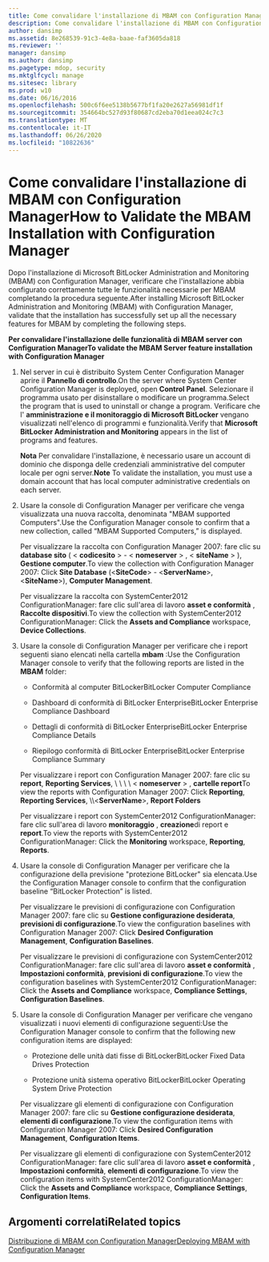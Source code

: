 ```yaml
---
title: Come convalidare l'installazione di MBAM con Configuration Manager
description: Come convalidare l'installazione di MBAM con Configuration Manager
author: dansimp
ms.assetid: 8e268539-91c3-4e8a-baae-faf3605da818
ms.reviewer: ''
manager: dansimp
ms.author: dansimp
ms.pagetype: mdop, security
ms.mktglfcycl: manage
ms.sitesec: library
ms.prod: w10
ms.date: 06/16/2016
ms.openlocfilehash: 500c6f6ee5138b5677bf1fa20e2627a56981df1f
ms.sourcegitcommit: 354664bc527d93f80687cd2eba70d1eea024c7c3
ms.translationtype: MT
ms.contentlocale: it-IT
ms.lasthandoff: 06/26/2020
ms.locfileid: "10822636"
---
```

# <span data-ttu-id="1ee77-103">Come convalidare l'installazione di MBAM con Configuration Manager</span><span class="sxs-lookup"><span data-stu-id="1ee77-103">How to Validate the MBAM Installation with Configuration Manager</span></span>


<span data-ttu-id="1ee77-104">Dopo l'installazione di Microsoft BitLocker Administration and Monitoring (MBAM) con Configuration Manager, verificare che l'installazione abbia configurato correttamente tutte le funzionalità necessarie per MBAM completando la procedura seguente.</span><span class="sxs-lookup"><span data-stu-id="1ee77-104">After installing Microsoft BitLocker Administration and Monitoring (MBAM) with Configuration Manager, validate that the installation has successfully set up all the necessary features for MBAM by completing the following steps.</span></span>

**<span data-ttu-id="1ee77-105">Per convalidare l'installazione delle funzionalità di MBAM server con Configuration Manager</span><span class="sxs-lookup"><span data-stu-id="1ee77-105">To validate the MBAM Server feature installation with Configuration Manager</span></span>**

1.  <span data-ttu-id="1ee77-106">Nel server in cui è distribuito System Center Configuration Manager aprire il **Pannello di controllo**.</span><span class="sxs-lookup"><span data-stu-id="1ee77-106">On the server where System Center Configuration Manager is deployed, open **Control Panel**.</span></span> <span data-ttu-id="1ee77-107">Selezionare il programma usato per disinstallare o modificare un programma.</span><span class="sxs-lookup"><span data-stu-id="1ee77-107">Select the program that is used to uninstall or change a program.</span></span> <span data-ttu-id="1ee77-108">Verificare che l' **amministrazione e il monitoraggio di Microsoft BitLocker** vengano visualizzati nell'elenco di programmi e funzionalità.</span><span class="sxs-lookup"><span data-stu-id="1ee77-108">Verify that **Microsoft BitLocker Administration and Monitoring** appears in the list of programs and features.</span></span>

    <span data-ttu-id="1ee77-109">**Nota**  Per convalidare l'installazione, è necessario usare un account di dominio che disponga delle credenziali amministrative del computer locale per ogni server.</span><span class="sxs-lookup"><span data-stu-id="1ee77-109">**Note** To validate the installation, you must use a domain account that has local computer administrative credentials on each server.</span></span>

     

2.  <span data-ttu-id="1ee77-110">Usare la console di Configuration Manager per verificare che venga visualizzata una nuova raccolta, denominata "MBAM supported Computers".</span><span class="sxs-lookup"><span data-stu-id="1ee77-110">Use the Configuration Manager console to confirm that a new collection, called “MBAM Supported Computers,” is displayed.</span></span>

    <span data-ttu-id="1ee77-111">Per visualizzare la raccolta con Configuration Manager 2007: fare clic su **database sito** ( &lt; **codicesito** &gt;  -  &lt; **nomeserver** &gt; , &lt; **siteName** &gt; ), **Gestione computer**.</span><span class="sxs-lookup"><span data-stu-id="1ee77-111">To view the collection with Configuration Manager 2007: Click **Site Database** (&lt;**SiteCode**&gt; - &lt;**ServerName**&gt;, &lt;**SiteName**&gt;), **Computer Management**.</span></span>

    <span data-ttu-id="1ee77-112">Per visualizzare la raccolta con SystemCenter2012 ConfigurationManager: fare clic sull'area di lavoro **asset e conformità** , **Raccolte dispositivi**.</span><span class="sxs-lookup"><span data-stu-id="1ee77-112">To view the collection with SystemCenter2012 ConfigurationManager: Click the **Assets and Compliance** workspace, **Device Collections**.</span></span>

3.  <span data-ttu-id="1ee77-113">Usare la console di Configuration Manager per verificare che i report seguenti siano elencati nella cartella **mbam** :</span><span class="sxs-lookup"><span data-stu-id="1ee77-113">Use the Configuration Manager console to verify that the following reports are listed in the **MBAM** folder:</span></span>

    -   <span data-ttu-id="1ee77-114">Conformità al computer BitLocker</span><span class="sxs-lookup"><span data-stu-id="1ee77-114">BitLocker Computer Compliance</span></span>

    -   <span data-ttu-id="1ee77-115">Dashboard di conformità di BitLocker Enterprise</span><span class="sxs-lookup"><span data-stu-id="1ee77-115">BitLocker Enterprise Compliance Dashboard</span></span>

    -   <span data-ttu-id="1ee77-116">Dettagli di conformità di BitLocker Enterprise</span><span class="sxs-lookup"><span data-stu-id="1ee77-116">BitLocker Enterprise Compliance Details</span></span>

    -   <span data-ttu-id="1ee77-117">Riepilogo conformità di BitLocker Enterprise</span><span class="sxs-lookup"><span data-stu-id="1ee77-117">BitLocker Enterprise Compliance Summary</span></span>

    <span data-ttu-id="1ee77-118">Per visualizzare i report con Configuration Manager 2007: fare clic su **report**, **Reporting Services**, \ \ \ \ &lt; **nomeserver** &gt; , **cartelle report**</span><span class="sxs-lookup"><span data-stu-id="1ee77-118">To view the reports with Configuration Manager 2007: Click **Reporting**, **Reporting Services**, \\\\&lt;**ServerName**&gt;, **Report Folders**</span></span>

    <span data-ttu-id="1ee77-119">Per visualizzare i report con SystemCenter2012 ConfigurationManager: fare clic sull'area di lavoro **monitoraggio** , **creazione**di report e **report**.</span><span class="sxs-lookup"><span data-stu-id="1ee77-119">To view the reports with SystemCenter2012 ConfigurationManager: Click the **Monitoring** workspace, **Reporting**, **Reports**.</span></span>

4.  <span data-ttu-id="1ee77-120">Usare la console di Configuration Manager per verificare che la configurazione della previsione "protezione BitLocker" sia elencata.</span><span class="sxs-lookup"><span data-stu-id="1ee77-120">Use the Configuration Manager console to confirm that the configuration baseline “BitLocker Protection” is listed.</span></span>

    <span data-ttu-id="1ee77-121">Per visualizzare le previsioni di configurazione con Configuration Manager 2007: fare clic su **Gestione configurazione desiderata**, **previsioni di configurazione**.</span><span class="sxs-lookup"><span data-stu-id="1ee77-121">To view the configuration baselines with Configuration Manager 2007: Click **Desired Configuration Management**, **Configuration Baselines**.</span></span>

    <span data-ttu-id="1ee77-122">Per visualizzare le previsioni di configurazione con SystemCenter2012 ConfigurationManager: fare clic sull'area di lavoro **asset e conformità** , **Impostazioni conformità**, **previsioni di configurazione**.</span><span class="sxs-lookup"><span data-stu-id="1ee77-122">To view the configuration baselines with SystemCenter2012 ConfigurationManager: Click the **Assets and Compliance** workspace, **Compliance Settings**, **Configuration Baselines**.</span></span>

5.  <span data-ttu-id="1ee77-123">Usare la console di Configuration Manager per verificare che vengano visualizzati i nuovi elementi di configurazione seguenti:</span><span class="sxs-lookup"><span data-stu-id="1ee77-123">Use the Configuration Manager console to confirm that the following new configuration items are displayed:</span></span>

    -   <span data-ttu-id="1ee77-124">Protezione delle unità dati fisse di BitLocker</span><span class="sxs-lookup"><span data-stu-id="1ee77-124">BitLocker Fixed Data Drives Protection</span></span>

    -   <span data-ttu-id="1ee77-125">Protezione unità sistema operativo BitLocker</span><span class="sxs-lookup"><span data-stu-id="1ee77-125">BitLocker Operating System Drive Protection</span></span>

    <span data-ttu-id="1ee77-126">Per visualizzare gli elementi di configurazione con Configuration Manager 2007: fare clic su **Gestione configurazione desiderata**, **elementi di configurazione**.</span><span class="sxs-lookup"><span data-stu-id="1ee77-126">To view the configuration items with Configuration Manager 2007: Click **Desired Configuration Management**, **Configuration Items**.</span></span>

    <span data-ttu-id="1ee77-127">Per visualizzare gli elementi di configurazione con SystemCenter2012 ConfigurationManager: fare clic sull'area di lavoro **asset e conformità** , **Impostazioni conformità**, **elementi di configurazione**.</span><span class="sxs-lookup"><span data-stu-id="1ee77-127">To view the configuration items with SystemCenter2012 ConfigurationManager: Click the **Assets and Compliance** workspace, **Compliance Settings**, **Configuration Items**.</span></span>

## <span data-ttu-id="1ee77-128">Argomenti correlati</span><span class="sxs-lookup"><span data-stu-id="1ee77-128">Related topics</span></span>


[<span data-ttu-id="1ee77-129">Distribuzione di MBAM con Configuration Manager</span><span class="sxs-lookup"><span data-stu-id="1ee77-129">Deploying MBAM with Configuration Manager</span></span>](deploying-mbam-with-configuration-manager-mbam2.md)

 

 





